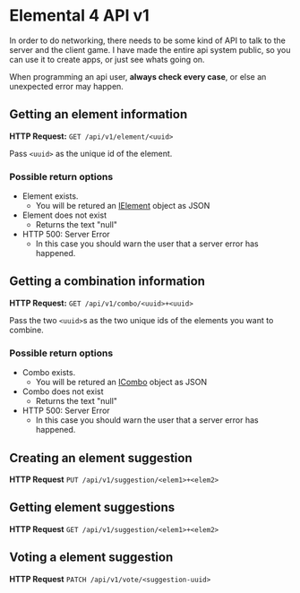 # Elemental 4 API v1
In order to do networking, there needs to be some kind of API to talk to the server and
the client game. I have made the entire api system public, so you can use it to create
apps, or just see whats going on.

When programming an api user, **always check every case**, or else an unexpected error
may happen.

## Getting an element information
**HTTP Request:** `GET /api/v1/element/<uuid>`

Pass `<uuid>` as the unique id of the element.

### Possible return options
- Element exists.
    - You will be retured an [IElement](element-format.md) object as JSON
- Element does not exist
    - Returns the text "null"
- HTTP 500: Server Error
    - In this case you should warn the user that a server error has happened.

## Getting a combination information
**HTTP Request:** `GET /api/v1/combo/<uuid>+<uuid>`

Pass the two `<uuid>`s as the two unique ids of the elements you want to combine.

### Possible return options
- Combo exists.
    - You will be retured an [ICombo](element-format.md) object as JSON
- Combo does not exist
    - Returns the text "null"
- HTTP 500: Server Error
    - In this case you should warn the user that a server error has happened.

## Creating an element suggestion
**HTTP Request** `PUT /api/v1/suggestion/<elem1>+<elem2>`

## Getting element suggestions
**HTTP Request** `GET /api/v1/suggestion/<elem1>+<elem2>`

## Voting a element suggestion
**HTTP Request** `PATCH /api/v1/vote/<suggestion-uuid>`
